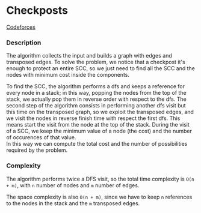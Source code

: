 # Checkposts 

[Codeforces](http://codeforces.com/problemset/problem/427/C?locale=en)

### Description
The algorithm collects the input and builds a graph with edges and transposed edges. To solve the problem, we notice that a checkpost it's enough to protect an entire SCC, so we just need to find all the SCC and the nodes with minimum cost inside the components.


To find the SCC, the algorithm performs a dfs and keeps a reference for every node in a stack; in this way, popping the nodes from the top of the stack, we actually pop them in reverse order with respect to the dfs. The second step of the algorithm consists in performing another dfs visit but this time on the transposed graph, so we exploit the transposed edges, and we visit the nodes in reverse finish time with respect the first dfs. This means start the visit from the node at the top of the stack. During the visit of a SCC, we keep the minimum value of a node (the cost) and the number of occurences of that value.  
In this way we can compute the total cost and the number of possibilities required by the problem.

### Complexity
The algorithm performs twice a DFS visit, so the total time complexity is `O(n + m)`, with `n` number of nodes and `m` number of edges.

The space complexity is also `O(n + m)`, since we have to keep `n` references to the nodes in the stack and the `m` transposed edges.
